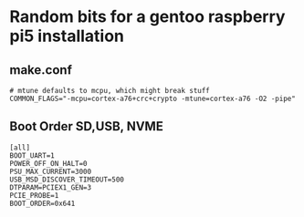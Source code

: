 # Random bits for a gentoo raspberry pi5 installation

## make.conf
```
# mtune defaults to mcpu, which might break stuff
COMMON_FLAGS="-mcpu=cortex-a76+crc+crypto -mtune=cortex-a76 -O2 -pipe"
```

## Boot Order SD,USB, NVME

```
[all]
BOOT_UART=1
POWER_OFF_ON_HALT=0
PSU_MAX_CURRENT=3000
USB_MSD_DISCOVER_TIMEOUT=500
DTPARAM=PCIEX1_GEN=3
PCIE_PROBE=1
BOOT_ORDER=0x641
```

